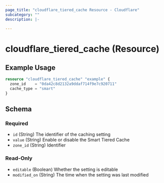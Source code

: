 ```yaml
---
page_title: "cloudflare_tiered_cache Resource - Cloudflare"
subcategory: ""
description: |-
  
---
```


# cloudflare_tiered_cache (Resource)



## Example Usage

```terraform
resource "cloudflare_tiered_cache" "example" {
  zone_id    = "0da42c8d2132a9ddaf714f9e7c920711"
  cache_type = "smart"
}
```
<!-- schema generated by tfplugindocs -->
## Schema

### Required

- `id` (String) The identifier of the caching setting
- `value` (String) Enable or disable the Smart Tiered Cache
- `zone_id` (String) Identifier

### Read-Only

- `editable` (Boolean) Whether the setting is editable
- `modified_on` (String) The time when the setting was last modified


